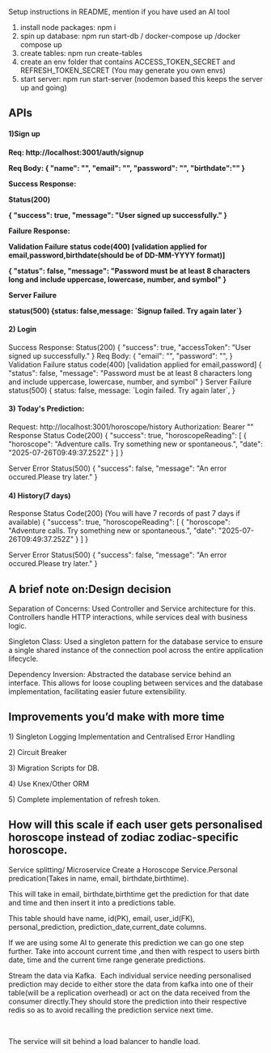 
Setup instructions in README, mention if you have used an AI tool
1) install node packages: npm i
2) spin up database: npm run start-db / docker-compose up /docker compose up
3) create tables: npm run create-tables
4) create an env folder that contains ACCESS_TOKEN_SECRET and REFRESH_TOKEN_SECRET (You may generate you own envs)
4) start server: npm run start-server (nodemon based this keeps the server up and going)


<h2>APIs</h2>
<h4>1)Sign up<h4/> 
 <p>Req: http://localhost:3001/auth/signup</p>
 <p>Req Body: {
  "name": "<name>", 
  "email": "<email>",
  "password": "<password>",
  "birthdate":"<birthday>"
}</p>
<p>Success Response:</p>
<p>Status(200)</p>
{
    "success": true,
    "message": "User signed up successfully."
}
<p>Failure Response:</p>

<p>Validation Failure status code(400) [validation applied for email,password,birthdate(should be of DD-MM-YYYY format)]</p>
<p>{
    "status": false,
    "message": "Password must be at least 8 characters long and include uppercase, lowercase, number, and symbol"
}</p>

<p>Server Failure</p>
<p>status(500) {status: false,message: `Signup failed. Try again later`}</p>

<h4>2) Login</h4>
Success Response:
Status(200)
{
    "success": true,
    "accessToken": "User signed up successfully."
}
 Req Body: {
  "email": "<email>",
  "password": "<password>",
}
Validation Failure status code(400) [validation applied for email,password]
{
    "status": false,
    "message": "Password must be at least 8 characters long and include uppercase, lowercase, number, and symbol"
}
Server Failure status(500)
{
        status: false,
        message: `Login failed. Try again later`,
      }

<h4>3) Today's Prediction:</h4>
Request: http://localhost:3001/horoscope/history
Authorization: Bearer "<Token>"
  Response Status Code(200)
  {
    "success": true,
    "horoscopeReading": [
        {
            "horoscope": "Adventure calls. Try something new or spontaneous.",
            "date": "2025-07-26T09:49:37.252Z"
        }
    ]
}

Server Error Status(500)
{
    "success": false,
    "message": "An error occured.Please try later."
}
<h4>4) History(7 days)</h4>

 Response Status Code(200) (You will have 7 records of past 7 days if available)
  {
    "success": true,
    "horoscopeReading": [
        {
            "horoscope": "Adventure calls. Try something new or spontaneous.",
            "date": "2025-07-26T09:49:37.252Z"
        }
    ]
}

Server Error Status(500)
{
    "success": false,
    "message": "An error occured.Please try later."
}

<h2>A brief note on:Design decision</h2>
Separation of Concerns:  Used Controller and Service architecture for this. Controllers handle HTTP interactions, while services deal with business logic.

Singleton Class:  Used a singleton pattern for the database service to ensure a single shared instance of the connection pool across the entire application lifecycle.

Dependency Inversion: Abstracted the database service behind an interface. This allows for loose coupling between services and the database implementation, facilitating easier future extensibility.

<h2>Improvements you’d make with more time</h2>
<p>1) Singleton Logging Implementation and Centralised Error Handling</p>
<p>2) Circuit Breaker</p>
<p>3) Migration Scripts for DB.</p>
<p>4) Use Knex/Other ORM</p>
<p>5) Complete implementation of refresh token.</p>


<h2>How will this scale if each user gets personalised horoscope instead of zodiac zodiac-specific horoscope.</h2>
<p>Service splitting/ Microservice Create a Horoscope Service.Personal predication(Takes in name, email, birthdate,birthtime).</p>
<p>This will take in email, birthdate,birthtime get the prediction for that date and time and then insert it into a predictions table.</p>
<p>This table should have name, id(PK), email, user_id(FK), personal_prediction, prediction_date,current_date columns.</p>
<p>If we are using some AI to generate this prediction we can go one step further. Take into account current time ,and then with respect to users  birth date, time and the current time range generate predictions.</p>
<p>Stream the data via Kafka.  Each individual service needing personalised prediction may decide to either store the data from kafka into one of their table(will be a replication overhead) or act on the data received from the consumer directly.They should store the prediction into their respective redis so as to avoid recalling the prediction service next time.</p>
 <p>The service will sit behind a load balancer to handle load.</p>

